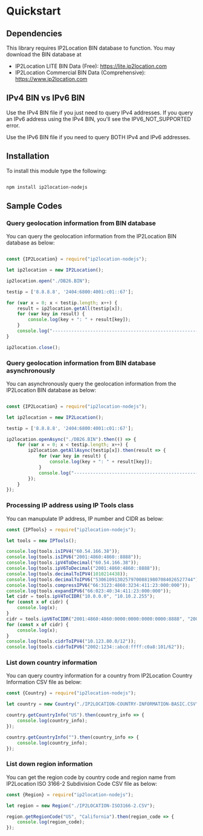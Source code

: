 # Quickstart

## Dependencies

This library requires IP2Location BIN database to function. You may download the BIN database at

-   IP2Location LITE BIN Data (Free): <https://lite.ip2location.com>
-   IP2Location Commercial BIN Data (Comprehensive):
    <https://www.ip2location.com>

## IPv4 BIN vs IPv6 BIN

Use the IPv4 BIN file if you just need to query IPv4 addresses.
If you query an IPv6 address using the IPv4 BIN, you'll see the IPV6_NOT_SUPPORTED error.

Use the IPv6 BIN file if you need to query BOTH IPv4 and IPv6 addresses.

## Installation

To install this module type the following:

```bash

npm install ip2location-nodejs

```

## Sample Codes

### Query geolocation information from BIN database

You can query the geolocation information from the IP2Location BIN database as below:

```javascript

const {IP2Location} = require("ip2location-nodejs");

let ip2location = new IP2Location();

ip2location.open("./DB26.BIN");

testip = ['8.8.8.8', '2404:6800:4001:c01::67'];

for (var x = 0; x < testip.length; x++) {
	result = ip2location.getAll(testip[x]);
	for (var key in result) {
		console.log(key + ": " + result[key]);
	}
	console.log("--------------------------------------------------------------");
}

ip2location.close();
```

### Query geolocation information from BIN database asynchronously

You can asynchronously query the geolocation information from the IP2Location BIN database as below:

```javascript

const {IP2Location} = require("ip2location-nodejs");

let ip2location = new IP2Location();

testip = ['8.8.8.8', '2404:6800:4001:c01::67'];

ip2location.openAsync("./DB26.BIN").then(() => {
	for (var x = 0; x < testip.length; x++) {
		ip2location.getAllAsync(testip[x]).then(result => {
			for (var key in result) {
				console.log(key + ": " + result[key]);
			}
			console.log("--------------------------------------------------------------");
		});
	}
});
```

### Processing IP address using IP Tools class

You can manupulate IP address, IP number and CIDR as below:

```javascript
const {IPTools} = require("ip2location-nodejs");

let tools = new IPTools();

console.log(tools.isIPV4("60.54.166.38"));
console.log(tools.isIPV6("2001:4860:4860::8888"));
console.log(tools.ipV4ToDecimal("60.54.166.38"));
console.log(tools.ipV6ToDecimal("2001:4860:4860::8888"));
console.log(tools.decimalToIPV4(1010214438));
console.log(tools.decimalToIPV6("530610913025797008819807084026527744"));
console.log(tools.compressIPV6("66:3123:4860:3234:411:23:000:000"));
console.log(tools.expandIPV6("66:023:40:34:411:23:000:000"));
let cidr = tools.ipV4ToCIDR("10.0.0.0", "10.10.2.255");
for (const x of cidr) {
	console.log(x);
}
cidr = tools.ipV6ToCIDR("2001:4860:4860:0000:0000:0000:0000:8888", "2001:4860:4860:0000:eeee:ffff:ffff:ffff");
for (const x of cidr) {
	console.log(x);
}
console.log(tools.cidrToIPV4("10.123.80.0/12"));
console.log(tools.cidrToIPV6("2002:1234::abcd:ffff:c0a8:101/62"));
```

### List down country information

You can query country information for a country from IP2Location Country Information CSV file as below:

```javascript
const {Country} = require("ip2location-nodejs");

let country = new Country("./IP2LOCATION-COUNTRY-INFORMATION-BASIC.CSV");

country.getCountryInfo("US").then(country_info => {
	console.log(country_info);
});

country.getCountryInfo("").then(country_info => {
	console.log(country_info);
});
```

### List down region information

You can get the region code by country code and region name from IP2Location ISO 3166-2 Subdivision Code CSV file as below:

```javascript
const {Region} = require("ip2location-nodejs");

let region = new Region("./IP2LOCATION-ISO3166-2.CSV");

region.getRegionCode("US", "California").then(region_code => {
	console.log(region_code);
});
```